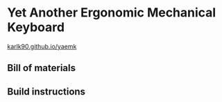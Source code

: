 # Yet Another Ergonomic Mechanical Keyboard

[karlk90.github.io/yaemk](https://karlk90.github.io/yaemk/)

## Bill of materials

## Build instructions
